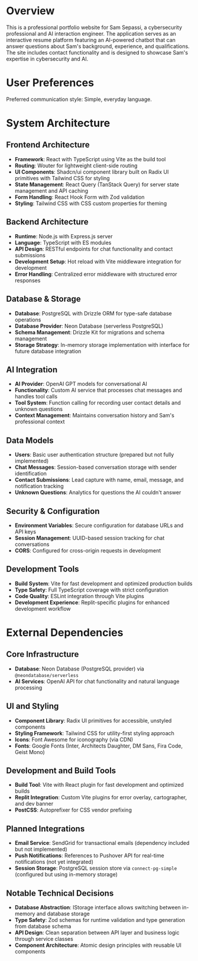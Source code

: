# Overview

This is a professional portfolio website for Sam Sepassi, a cybersecurity professional and AI interaction engineer. The application serves as an interactive resume platform featuring an AI-powered chatbot that can answer questions about Sam's background, experience, and qualifications. The site includes contact functionality and is designed to showcase Sam's expertise in cybersecurity and AI.

# User Preferences

Preferred communication style: Simple, everyday language.

# System Architecture

## Frontend Architecture
- **Framework**: React with TypeScript using Vite as the build tool
- **Routing**: Wouter for lightweight client-side routing
- **UI Components**: Shadcn/ui component library built on Radix UI primitives with Tailwind CSS for styling
- **State Management**: React Query (TanStack Query) for server state management and API caching
- **Form Handling**: React Hook Form with Zod validation
- **Styling**: Tailwind CSS with CSS custom properties for theming

## Backend Architecture
- **Runtime**: Node.js with Express.js server
- **Language**: TypeScript with ES modules
- **API Design**: RESTful endpoints for chat functionality and contact submissions
- **Development Setup**: Hot reload with Vite middleware integration for development
- **Error Handling**: Centralized error middleware with structured error responses

## Database & Storage
- **Database**: PostgreSQL with Drizzle ORM for type-safe database operations
- **Database Provider**: Neon Database (serverless PostgreSQL)
- **Schema Management**: Drizzle Kit for migrations and schema management
- **Storage Strategy**: In-memory storage implementation with interface for future database integration

## AI Integration
- **AI Provider**: OpenAI GPT models for conversational AI
- **Functionality**: Custom AI service that processes chat messages and handles tool calls
- **Tool System**: Function calling for recording user contact details and unknown questions
- **Context Management**: Maintains conversation history and Sam's professional context

## Data Models
- **Users**: Basic user authentication structure (prepared but not fully implemented)
- **Chat Messages**: Session-based conversation storage with sender identification
- **Contact Submissions**: Lead capture with name, email, message, and notification tracking
- **Unknown Questions**: Analytics for questions the AI couldn't answer

## Security & Configuration
- **Environment Variables**: Secure configuration for database URLs and API keys
- **Session Management**: UUID-based session tracking for chat conversations
- **CORS**: Configured for cross-origin requests in development

## Development Tools
- **Build System**: Vite for fast development and optimized production builds
- **Type Safety**: Full TypeScript coverage with strict configuration
- **Code Quality**: ESLint integration through Vite plugins
- **Development Experience**: Replit-specific plugins for enhanced development workflow

# External Dependencies

## Core Infrastructure
- **Database**: Neon Database (PostgreSQL provider) via `@neondatabase/serverless`
- **AI Services**: OpenAI API for chat functionality and natural language processing

## UI and Styling
- **Component Library**: Radix UI primitives for accessible, unstyled components
- **Styling Framework**: Tailwind CSS for utility-first styling approach
- **Icons**: Font Awesome for iconography (via CDN)
- **Fonts**: Google Fonts (Inter, Architects Daughter, DM Sans, Fira Code, Geist Mono)

## Development and Build Tools
- **Build Tool**: Vite with React plugin for fast development and optimized builds
- **Replit Integration**: Custom Vite plugins for error overlay, cartographer, and dev banner
- **PostCSS**: Autoprefixer for CSS vendor prefixing

## Planned Integrations
- **Email Service**: SendGrid for transactional emails (dependency included but not implemented)
- **Push Notifications**: References to Pushover API for real-time notifications (not yet integrated)
- **Session Storage**: PostgreSQL session store via `connect-pg-simple` (configured but using in-memory storage)

## Notable Technical Decisions
- **Database Abstraction**: IStorage interface allows switching between in-memory and database storage
- **Type Safety**: Zod schemas for runtime validation and type generation from database schema
- **API Design**: Clean separation between API layer and business logic through service classes
- **Component Architecture**: Atomic design principles with reusable UI components